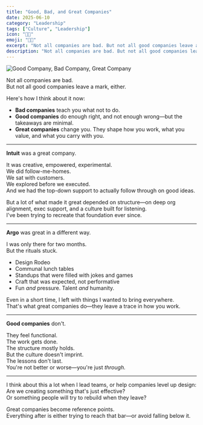 ```yaml
---
title: "Good, Bad, and Great Companies"
date: 2025-06-10
category: "Leadership"
tags: ["Culture", "Leadership"]
icon: "🙌🏻"
emoji: "🙌🏻"
excerpt: "Not all companies are bad. But not all good companies leave a mark, either."
description: "Not all companies are bad. But not all good companies leave a mark, either."
---
```


![Good Company, Bad Company, Great Company](/images/notes/good-company-bad-company.png)

Not all companies are bad.  
But not all good companies leave a mark, either.

Here's how I think about it now:

- **Bad companies** teach you what not to do.  
- **Good companies** do enough right, and not enough wrong—but the takeaways are minimal.  
- **Great companies** change you. They shape how you work, what you value, and what you carry with you.

---

**Intuit** was a great company.

It was creative, empowered, experimental.  
We did follow-me-homes.  
We sat with customers.  
We explored before we executed.  
And we had the top-down support to actually follow through on good ideas.

But a lot of what made it great depended on structure—on deep org alignment, exec support, and a culture built for listening.  
I've been trying to recreate that foundation ever since.

---

**Argo** was great in a different way.

I was only there for two months.  
But the rituals stuck.

- Design Rodeo  
- Communal lunch tables  
- Standups that were filled with jokes and games  
- Craft that was expected, not performative  
- Fun *and* pressure. Talent *and* humanity.

Even in a short time, I left with things I wanted to bring everywhere.  
That's what great companies do—they leave a trace in how you work.

---

**Good companies** don't.

They feel functional.  
The work gets done.  
The structure mostly holds.  
But the culture doesn't imprint.  
The lessons don't last.  
You're not better or worse—you're just *through.*

---

I think about this a lot when I lead teams, or help companies level up design:  
Are we creating something that's just effective?  
Or something people will try to rebuild when they leave?

Great companies become reference points.  
Everything after is either trying to reach that bar—or avoid falling below it.
